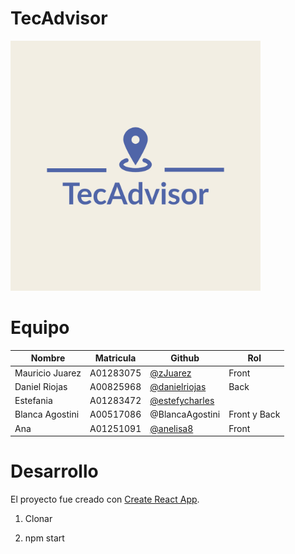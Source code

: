 # TecAdvisor

<img src="src/logo/logo.jpeg" width="400" ><img> 

# Equipo

| Nombre                    | Matricula                                                               | Github                                                       | Rol      |
| ----------------------- | ------------------------------------------------------------------- | ------------------------------------------------------------ | --------- |
| Mauricio Juarez | A01283075 | [@zJuarez](https://github.com/zJuarez) | Front
| Daniel Riojas | A00825968 | [@danielriojas](https://github.com/danielriojas) | Back
| Estefania | A01283472 | [@estefycharles](https://github.com/estefycharles) | 
| Blanca Agostini | A00517086 | @BlancaAgostini | Front y Back
| Ana | A01251091 | [@anelisa8](https://github.com/anaelisa8) | Front

# Desarrollo

El proyecto fue creado con [Create React App](https://github.com/facebook/create-react-app).

1. Clonar

2. npm start
